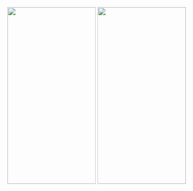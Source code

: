 <img src ="https://github-production-user-asset-6210df.s3.amazonaws.com/70198902/246732818-046b12de-76ce-4716-881f-76e39e52e05c.png" width="200" height="400" /> <img src ="https://github.com/Ceyhunnnn/Flutter-E-Commerce-App/assets/70198902/1243a9ea-960d-44ba-8b93-c85420a1f9f2" width="200" height="400" />
